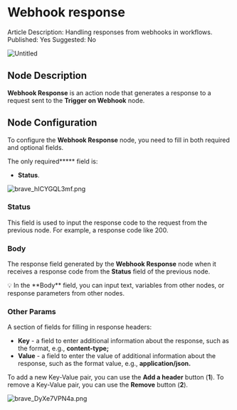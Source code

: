 # Webhook response

Article Description: Handling responses from webhooks in workflows.
Published: Yes
Suggested: No

![Untitled](Webhook%20response%2019757d45a06780c1a04ec689116c3885/Untitled.png)

## **Node Description**

**Webhook Response** is an action node that generates a response to a request sent to the **Trigger on Webhook** node.

## **Node Configuration**

To configure the **Webhook Response** node, you need to fill in both required and optional fields.

The only required***** field is:

- **Status**.

![brave_hICYGQL3mf.png](Webhook%20response%2019757d45a06780c1a04ec689116c3885/brave_hICYGQL3mf.png)

### Status

This field is used to input the response code to the request from the previous node. For example, a response code like 200.

### Body

The response field generated by the **Webhook Response** node when it receives a response code from the **Status** field of the previous node. 

<aside>
💡 In the **Body** field, you can input text, variables from other nodes, or response parameters from other nodes.

</aside>

### Other Params

A section of fields for filling in response headers: 

- **Key** - a field to enter additional information about the response, such as the format, e.g., **content-type;**
- **Value** - a field to enter the value of additional information about the response, such as the format value, e.g., **application/json.**

To add a new Key-Value pair, you can use the **Add a header** button (**1**). To remove a Key-Value pair, you can use the **Remove** button (**2**).  

![brave_DyXe7VPN4a.png](Webhook%20response%2019757d45a06780c1a04ec689116c3885/brave_DyXe7VPN4a.png)